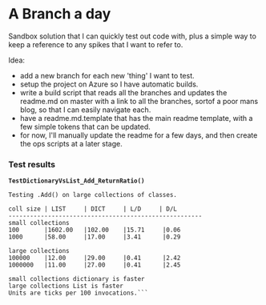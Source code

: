 ﻿# A Branch a day

Sandbox solution that I can quickly test out code with, plus a simple way to keep a reference to any spikes that I want to refer to.

Idea: 

- add a new branch for each new 'thing' I want to test.
- setup the project on Azure so I have automatic builds.
- write a build script that reads all the branches and updates the readme.md on master with a link to all the branches, sortof a poor mans blog, so that I can easily navigate each.
- have a readme.md.template that has the main readme template, with a few simple tokens that can be updated.
- for now, I'll manually update the readme for a few days, and then create the ops scripts at a later stage. 

### Test results

**`TestDictionaryVsList_Add_ReturnRatio()`**

```
Testing .Add() on large collections of classes.

coll size | LIST     | DICT     | L/D     | D/L       
------------------------------------------------------
small collections
100       |1602.00   |102.00    |15.71     |0.06      
1000      |58.00     |17.00     |3.41      |0.29      

large collections
100000    |12.00     |29.00     |0.41      |2.42      
1000000   |11.00     |27.00     |0.41      |2.45      

small collections dictionary is faster
large collections List is faster
Units are ticks per 100 invocations.```